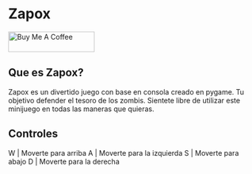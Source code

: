 # Zapox

<a href="https://www.buymeacoffee.com/xjahm" ><img src="https://cdn.buymeacoffee.com/buttons/default-orange.png" alt="Buy Me A Coffee" height="41" width="174"></a>

## Que es Zapox?

Zapox es un divertido juego con base en consola creado en pygame.
Tu objetivo defender el tesoro de los zombis. Sientete libre de utilizar este minijuego en todas las maneras que quieras.

## Controles
W | Moverte para arriba
A | Moverte para la izquierda
S | Moverte para abajo
D | Moverte para la derecha
